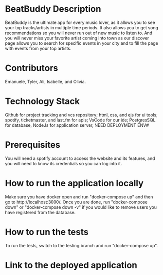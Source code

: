 # BeatBuddy Description
BeatBuddy is the ultimate app for every music lover, as it allows you to see your top tracks/artists in multiple time periods. It also allows you to get song recommendations so you will never run out of new music to listen to. And you will never miss your favorite artist coming into town as our discover page allows you to search for specific events in your city and to fill the page with events from your top artists.

# Contributors
Emanuele, Tyler, Ali, Isabelle, and Olivia.

# Technology Stack
Github for project tracking and vcs repository; html, css, and ejs for ui tools; spotify, ticketmaster, and last.fm for apis; VsCode for our ide; PostgresSQL for database, NodeJs for application server, NEED DEPLOYMENT ENV#


# Prerequisites
You will need a spotify account to access the website and its features, and you will need to know its credentials so you can log into it.

# How to run the application locally
Make sure you have docker open and run "docker-compose up" and then go to http://localhost:3000/. Once you are done, run "docker-compose down" or "docker-compose down -v" if you would like to remove users you have registered from the database.

# How to run the tests
To run the tests, switch to the testing branch and run "docker-compose up".

# Link to the deployed application
